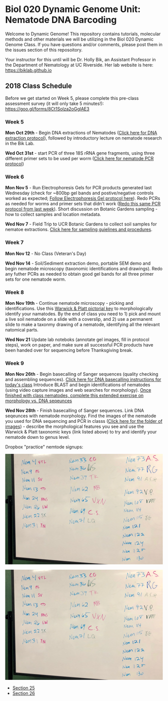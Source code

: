 # Biol 020 Dynamic Genome Unit: Nematode DNA Barcoding

Welcome to Dynamic Genome! This repository contains tutorials, molecular methods and other materials we will be utilizing in the Biol 020 Dynamic Genome Class. If you have questions and/or comments, please post them in the issues section of this reposoitory. 

Your instructor for this until will be Dr. Holly Bik, an Assistant Professor in the Department of Nematology at UC Riverside. Her lab website is here: https://biklab.github.io 

## 2018 Class Schedule

Before we get started on Week 5, please complete this pre-class assessment survey (it will only take 5 minutes!): https://goo.gl/forms/8Ct1Solza2oGglAE3

### Week 5

**Mon Oct 29th** - Begin DNA extractions of Nematodes ([Click here for DNA extraction protocol](https://github.com/BikLab/Biol020-DynamicGenome/blob/master/protocols/nematode-DNA-extractions.md)), followed by introductory lecture on nematode research in the Bik Lab. 

**Wed Oct 31st** - start PCR of three 18S rRNA gene fragments, using three different primer sets to be used per worm ([Click here for nematode PCR protocol](https://github.com/BikLab/Biol020-DynamicGenome/blob/master/protocols/PCR-18S-rRNA.md)) 

### Week 6

**Mon Nov 5** - Run Electrophoresis Gels for PCR products generated last Wednesday (check for ~800bp gel bands and postive/negative controls worked as expected; [Follow Electrophoresis Gel protocol here](https://github.com/BikLab/Biol020-DynamicGenome/blob/master/protocols/Gel-Electrophoresis.md)). Redo PCRs as needed for worms and primer sets that didn't work ([Redo this same PCR protocol from last week](https://github.com/BikLab/Biol020-DynamicGenome/blob/master/protocols/PCR-18S-rRNA.md)). Short discussion on Botanic Gardens sampling - how to collect samples and location metadata.

**Wed Nov 7** - Field Trip to UCR Botanic Gardens to collect soil samples for nematoe extractions. [Click here for sampling guielines and procedures](https://github.com/BikLab/Biol020-DynamicGenome/blob/master/protocols/botanic-gardens-sampling.md).

### Week 7

**Mon Nov 12** - No Class (Veteran's Day)

**Wed Nov 14** - Soil/Sediment extraction demo, portable SEM demo and begin nematode microscopy (taxonomic identifications and drawings). Redo any futher PCRs as needed to obtain good gel bands for all three primer sets for one nematode worm.


### Week 8

**Mon Nov 19th** - Continue nematode microscopy - picking and identifications. Use this [Warwick & Platt pictorial key](https://www.dropbox.com/s/gu5pt0xn3nlpsa9/NematodePictorialKey_WarwickPlatt.pdf?dl=0) to morphologically identify your namatodes. By the end of class you need to 1) pick and mount a live soil nematode on a slide with a coverslip, and 2) use a permanent slide to make a taxonmy drawing of a nematode, identifying all the relevant natomical parts. 

**Wed Nov 21** Update lab noteboks (annotate gel images, fill in protocol steps), work on paper, and make sure all successful PCR products have been handed over for sequencing before Thanksgiving break.

### Week 9

**Mon Nov 26th** - Begin basecalling of Sanger sequences (quality checking and assembling sequences). [Click here for DNA basecalling instructions for today's class](https://github.com/BikLab/Biol020-DynamicGenome/blob/master/protocols/basecalling-Sanger-seqs.md) Introduce BLAST and begin identifications of nematodes (using video capture images and web searches for morphology). [Once finished with class nematodes, complete this extended exercise on morphology vs. DNA seqeunces](https://docs.google.com/document/d/1nSDTVnWlwamGLwq3UjKKnhTVu5xfyFUVuA2w1QsPGIc/edit) 

**Wed Nov 28th** - Finish basecalling of Sanger sequences. Link DNA seqeunces with nematode morphology. Find the images of the nematode you used for DNA sequencing and PCR in classs ([Click here for the folder of images](https://github.com/BikLab/Biol020-DynamicGenome/blob/master/nematode-images-F2018)) - describe the morphological features you see and use the  Warwick & Platt taxonomic keys (link listed above) to try and identify your nematode down to genus level.

Dropbox "practice" nemtode signups:

![Section 25](/nematode-images-F2018/Section25-nem-assignments.jpeg)

![Section 25](https://github.com/BikLab/Biol020-DynamicGenome/blob/master/nematode-images-F2018/Section25-nem-assignments.jpeg)


* [Section 25](https://github.com/BikLab/Biol020-DynamicGenome/blob/master/nematode-images-F2018/Section25-nem-assignments.jpeg)
* [Section 26](https://github.com/BikLab/Biol020-DynamicGenome/blob/master/nematode-images-F2018/Section26-nem-assignments.jpeg)